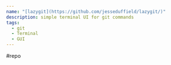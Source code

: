 ```yaml
---
name: "[lazygit](https://github.com/jesseduffield/lazygit/)"
description: simple terminal UI for git commands
tags:
  - git
  - Terminal
  - GUI
---
```

#repo